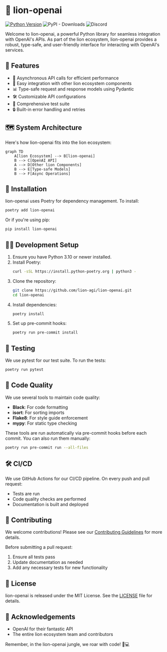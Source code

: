 # 🦁 lion-openai

[![Python Version](https://img.shields.io/badge/python-3.10%2B-blue)](https://www.python.org/downloads/)
![PyPI - Downloads](https://img.shields.io/pypi/dm/lion-openai?color=blue)
![Discord](https://img.shields.io/discord/1167495547670777866?color=7289da&label=discord&logo=discord)

Welcome to lion-openai, a powerful Python library for seamless integration with OpenAI's APIs. As part of the lion ecosystem, lion-openai provides a robust, type-safe, and user-friendly interface for interacting with OpenAI's services.

## 🌟 Features

- 🔄 Asynchronous API calls for efficient performance
- 🧩 Easy integration with other lion ecosystem components
- 📊 Type-safe request and response models using Pydantic
- 🛠 Customizable API configurations
- 🧪 Comprehensive test suite
- 🔒 Built-in error handling and retries

## 🗺 System Architecture

Here's how lion-openai fits into the lion ecosystem:

```mermaid
graph TD
    A[lion Ecosystem] --> B[lion-openai]
    B --> C[OpenAI API]
    A --> D[Other lion Components]
    B --> E[Type-safe Models]
    B --> F[Async Operations]
```

## 🚀 Installation

lion-openai uses Poetry for dependency management. To install:

```bash
poetry add lion-openai
```

Or if you're using pip:

```bash
pip install lion-openai
```

## 👨‍💻 Development Setup

1. Ensure you have Python 3.10 or newer installed.
2. Install Poetry:
   ```bash
   curl -sSL https://install.python-poetry.org | python3 -
   ```
3. Clone the repository:
   ```bash
   git clone https://github.com/lion-agi/lion-openai.git
   cd lion-openai
   ```
4. Install dependencies:
   ```bash
   poetry install
   ```
5. Set up pre-commit hooks:
   ```bash
   poetry run pre-commit install
   ```

## 🧪 Testing

We use pytest for our test suite. To run the tests:

```bash
poetry run pytest
```

## 🧹 Code Quality

We use several tools to maintain code quality:

- **Black**: For code formatting
- **isort**: For sorting imports
- **Flake8**: For style guide enforcement
- **mypy**: For static type checking

These tools are run automatically via pre-commit hooks before each commit. You can also run them manually:

```bash
poetry run pre-commit run --all-files
```

## 🛠 CI/CD

We use GitHub Actions for our CI/CD pipeline. On every push and pull request:

- Tests are run
- Code quality checks are performed
- Documentation is built and deployed

## 🤝 Contributing

We welcome contributions! Please see our [Contributing Guidelines](CONTRIBUTING.md) for more details.

Before submitting a pull request:

1. Ensure all tests pass
2. Update documentation as needed
3. Add any necessary tests for new functionality

## 📄 License

lion-openai is released under the MIT License. See the [LICENSE](LICENSE) file for details.

## 🙏 Acknowledgements

- OpenAI for their fantastic API
- The entire lion ecosystem team and contributors

Remember, in the lion-openai jungle, we roar with code! 🦁💻
